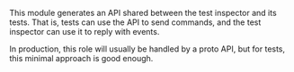 This module generates an API shared between the test inspector and its tests.
That is, tests can use the API to send commands, and the test inspector can use
it to reply with events.

In production, this role will usually be handled by a proto API, but for tests,
this minimal approach is good enough.
